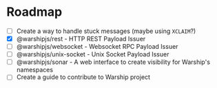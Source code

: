 # Roadmap

- [ ] Create a way to handle stuck messages (maybe using `XCLAIM`?)
- [x] @warshipjs/rest - HTTP REST Payload Issuer
- [ ] @warshipjs/websocket - Websocket RPC Payload Issuer
- [ ] @warshipjs/unix-socket - Unix Socket Payload Issuer
- [ ] @warshipjs/sonar - A web interface to create visibility for Warship's namespaces
- [ ] Create a guide to contribute to Warship project
